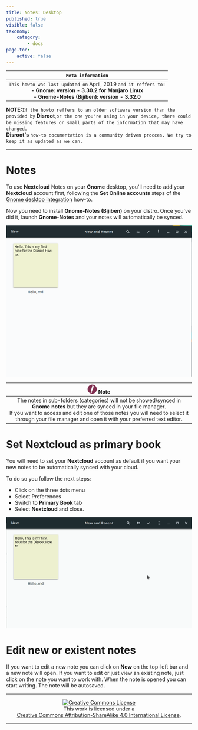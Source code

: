 ```yaml
---
title: Notes: Desktop
published: true
visible: false
taxonomy:
    category:
        - docs
page-toc:
    active: false
---
```

|```Meta information```|
|:--:|
|```This howto was last updated on``` April, 2019 ```and it reffers to:```<br>**- Gnome: version - 3.30.2 for Manjaro Linux**<br>**- Gnome-Notes (Bijiben): version - 3.32.0**|

**NOTE:**```If the howto reffers to an older software version than the provided by``` **Disroot**,```or the one you're using in your device, there could be missing features or small parts of the information that may have changed.```<br> **Disroot's** ```how-to documentation is a community driven procces. We try to keep it as updated as we can.```

---

# Notes

To use **Nextcloud** Notes on your **Gnome** desktop, you'll need to add your **Nextcloud** account first, following the **Set Online accounts** steps of the [Gnome desktop integration](../../../clients/desktop/gnu-linux/gnome-desktop-integration) how-to.

Now you need to install **Gnome-Notes (Bijiben)** on your distro. Once you've did it, launch **Gnome-Notes** and your notes will automatically be synced.

![](en/gnome-notes1.png)

|![](en/note.png) **Note**|
|:--:|
|The notes in sub-folders (categories) will not be showed/synced in **Gnome notes** but they are synced in your file manager.<br>If you want to access and edit one of those notes you will need to select it through your file manager and open it with your preferred text editor.

# Set Nextcloud as primary book

You will need to set your **Nextcloud** account as default if you want your new notes to be automatically synced with your cloud.

To do so you follow the next steps:
- Click on the three dots menu
- Select Preferences
- Switch to **Primary Book** tab
- Select **Nextcloud** and close.

![](en/gnome-notes.gif)

# Edit new or existent notes

If you want to edit a new note you can click on **New** on the top-left bar and a new note will open. If you want to edit or just view an existing note, just click on the note you want to work with.
When the note is opened you can start writing. The note will be autosaved.

---

 <center><a rel="license" href="http://creativecommons.org/licenses/by- sa/4.0/"><img alt="Creative Commons License" style="border-width:0" src="https://i.creativecommons.org/l/by-sa/4.0/88x31.png" /></a><br />This work is licensed under a <br><a rel="license" href="http://creativecommons.org/licenses/by-sa/4.0/">Creative Commons Attribution-ShareAlike 4.0 International License</a>.</center>

---

